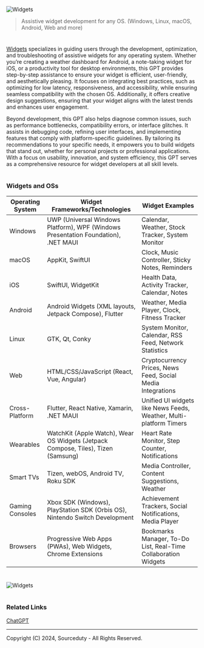 ![Widgets](https://github.com/user-attachments/assets/f4c36543-34f0-4db9-a49a-e87b5fd61568)

> Assistive widget development for any OS. (Windows, Linux, macOS, Android, Web and more)
#

[Widgets](https://chatgpt.com/g/g-6745a4a9f5988191ba97363d17c4cd8d-widgets) specializes in guiding users through the development, optimization, and troubleshooting of assistive widgets for any operating system. Whether you’re creating a weather dashboard for Android, a note-taking widget for iOS, or a productivity tool for desktop environments, this GPT provides step-by-step assistance to ensure your widget is efficient, user-friendly, and aesthetically pleasing. It focuses on integrating best practices, such as optimizing for low latency, responsiveness, and accessibility, while ensuring seamless compatibility with the chosen OS. Additionally, it offers creative design suggestions, ensuring that your widget aligns with the latest trends and enhances user engagement.

Beyond development, this GPT also helps diagnose common issues, such as performance bottlenecks, compatibility errors, or interface glitches. It assists in debugging code, refining user interfaces, and implementing features that comply with platform-specific guidelines. By tailoring its recommendations to your specific needs, it empowers you to build widgets that stand out, whether for personal projects or professional applications. With a focus on usability, innovation, and system efficiency, this GPT serves as a comprehensive resource for widget developers at all skill levels.

#
### Widgets and OSs

| Operating System      | Widget Frameworks/Technologies                                                                  | Widget Examples                                                                   |
|-----------------------|------------------------------------------------------------------------------------------------|----------------------------------------------------------------------------------|
| Windows               | UWP (Universal Windows Platform), WPF (Windows Presentation Foundation), .NET MAUI             | Calendar, Weather, Stock Tracker, System Monitor                                |
| macOS                 | AppKit, SwiftUI                                                                               | Clock, Music Controller, Sticky Notes, Reminders                                |
| iOS                   | SwiftUI, WidgetKit                                                                            | Health Data, Activity Tracker, Calendar, Notes                                  |
| Android               | Android Widgets (XML layouts, Jetpack Compose), Flutter                                       | Weather, Media Player, Clock, Fitness Tracker                                   |
| Linux                 | GTK, Qt, Conky                                                                                | System Monitor, Calendar, RSS Feed, Network Statistics                          |
| Web                   | HTML/CSS/JavaScript (React, Vue, Angular)                                                     | Cryptocurrency Prices, News Feed, Social Media Integrations                     |
| Cross-Platform        | Flutter, React Native, Xamarin, .NET MAUI                                                     | Unified UI widgets like News Feeds, Weather, Multi-platform Timers              |
| Wearables             | WatchKit (Apple Watch), Wear OS Widgets (Jetpack Compose, Tiles), Tizen (Samsung)             | Heart Rate Monitor, Step Counter, Notifications                                 |
| Smart TVs             | Tizen, webOS, Android TV, Roku SDK                                                            | Media Controller, Content Suggestions, Weather                                  |
| Gaming Consoles       | Xbox SDK (Windows), PlayStation SDK (Orbis OS), Nintendo Switch Development                   | Achievement Trackers, Social Notifications, Media Player                        |
| Browsers              | Progressive Web Apps (PWAs), Web Widgets, Chrome Extensions                                   | Bookmarks Manager, To-Do List, Real-Time Collaboration Widgets                  |

#
![Widgets](https://github.com/user-attachments/assets/f5d1fd09-7581-471f-8eec-1d3df764c0af)

#
### Related Links

[ChatGPT](https://github.com/sourceduty/ChatGPT)

***
Copyright (C) 2024, Sourceduty - All Rights Reserved.

